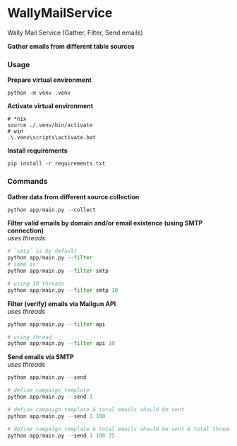 # WallyMailService
Wally Mail Service (Gather, Filter, Send emails)

**Gather emails from different table sources**

### Usage

**Prepare virtual environment**
```shell
python -m venv .venv
```

**Activate virtual environment**
```shell
# *nix
source ./.venv/bin/activate
# win
.\.venv\scripts\activate.bat
```

**Install requirements**
```shell
pip install -r requirements.txt
```

### Commands

**Gather data from different source collection**
```python
python app/main.py --collect
```

**Filter valid emails by domain and/or email existence (using SMTP connection)**<br>
*uses threads*
```python
# `smtp` is by default
python app/main.py --filter 
# same as:
python app/main.py --filter smtp

# using 10 threads
python app/main.py --filter smtp 10
```

**Filter (verify) emails via Mailgun API**<br>
*uses threads*
```python
python app/main.py --filter api

# using thread
python app/main.py --filter api 10
```

**Send emails via SMTP**<br>
*uses threads*
```python
python app/main.py --send

# define campaign template
python app/main.py --send 1

# define campaign template & total emails should be sent
python app/main.py --send 1 100

# define campaign template & total emails should be sent & total threads should be used
python app/main.py --send 1 100 25
```
